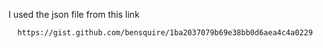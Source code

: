 I used the json file from this link
```
  https://gist.github.com/bensquire/1ba2037079b69e38bb0d6aea4c4a0229
```
